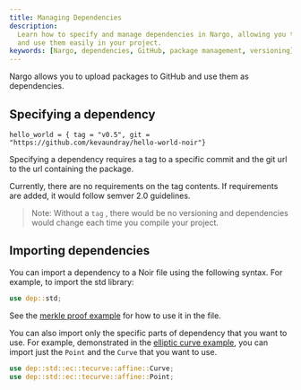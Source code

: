 ```yaml
---
title: Managing Dependencies
description:
  Learn how to specify and manage dependencies in Nargo, allowing you to upload packages to GitHub
  and use them easily in your project.
keywords: [Nargo, dependencies, GitHub, package management, versioning]
---
```


Nargo allows you to upload packages to GitHub and use them as dependencies.

## Specifying a dependency

```
hello_world = { tag = "v0.5", git = "https://github.com/kevaundray/hello-world-noir"}
```

Specifying a dependency requires a tag to a specific commit and the git url to the url containing
the package.

Currently, there are no requirements on the tag contents. If requirements are added, it would follow
semver 2.0 guidelines.

> Note: Without a `tag` , there would be no versioning and dependencies would change each time you
> compile your project.

## Importing dependencies

You can import a dependency to a Noir file using the following syntax. For example, to import the
std library:

```rust
use dep::std;
```

See the [merkle proof example](../examples/merkle-proof) for how to use it in the file.

You can also import only the specific parts of dependency that you want to use. For example,
demonstrated in the
[elliptic curve example](../standard_library/cryptographic_primitives/ec_primitives#examples), you
can import just the `Point` and the `Curve` that you want to use.

```rust
use dep::std::ec::tecurve::affine::Curve;
use dep::std::ec::tecurve::affine::Point;
```
